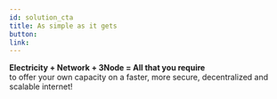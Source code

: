 ```yaml
---
id: solution_cta
title: As simple as it gets
button:
link:
---
```


**Electricity + Network + 3Node = All that you require**
<br />
to offer your own capacity on a faster, more secure, decentralized and scalable internet!
